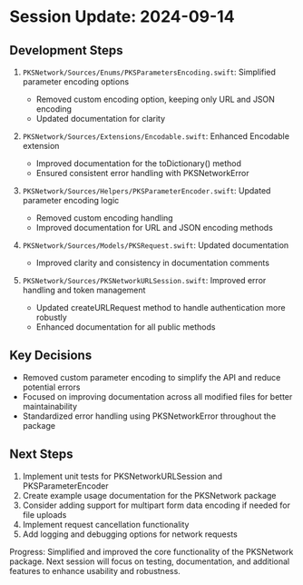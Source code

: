 # Session Update: 2024-09-14

## Development Steps

1. `PKSNetwork/Sources/Enums/PKSParametersEncoding.swift`: Simplified parameter encoding options
   - Removed custom encoding option, keeping only URL and JSON encoding
   - Updated documentation for clarity

2. `PKSNetwork/Sources/Extensions/Encodable.swift`: Enhanced Encodable extension
   - Improved documentation for the toDictionary() method
   - Ensured consistent error handling with PKSNetworkError

3. `PKSNetwork/Sources/Helpers/PKSParameterEncoder.swift`: Updated parameter encoding logic
   - Removed custom encoding handling
   - Improved documentation for URL and JSON encoding methods

4. `PKSNetwork/Sources/Models/PKSRequest.swift`: Updated documentation
   - Improved clarity and consistency in documentation comments

5. `PKSNetwork/Sources/PKSNetworkURLSession.swift`: Improved error handling and token management
   - Updated createURLRequest method to handle authentication more robustly
   - Enhanced documentation for all public methods

## Key Decisions

- Removed custom parameter encoding to simplify the API and reduce potential errors
- Focused on improving documentation across all modified files for better maintainability
- Standardized error handling using PKSNetworkError throughout the package

## Next Steps

1. Implement unit tests for PKSNetworkURLSession and PKSParameterEncoder
2. Create example usage documentation for the PKSNetwork package
3. Consider adding support for multipart form data encoding if needed for file uploads
4. Implement request cancellation functionality
5. Add logging and debugging options for network requests

Progress: Simplified and improved the core functionality of the PKSNetwork package. Next session will focus on testing, documentation, and additional features to enhance usability and robustness.